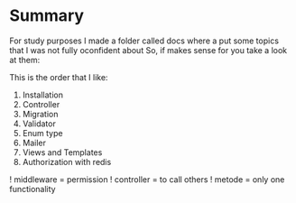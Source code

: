# Summary
For study purposes I made a folder called docs where a put some topics that I was not fully oconfident about
So, if makes sense for you take a look at them:

This is the order that I like:
1. Installation
2. Controller 
3. Migration
4. Validator
5. Enum type
6. Mailer
7. Views and Templates
8. Authorization with redis

! middleware = permission
! controller = to call others
! metode = only one functionality